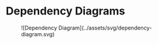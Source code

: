# Dependency Diagrams


<figure  markdown="1">
![Dependency Diagram](../assets/svg/dependency-diagram.svg)
</figure>